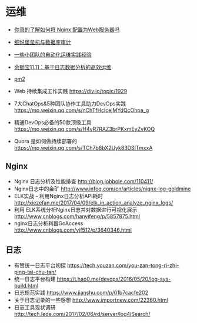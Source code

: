 # 运维

- [你真的了解如何将 Nginx 配置为Web服务器吗](https://lufficc.com/blog/configure-nginx-as-a-web-server)
- [细说堡垒机与数据库审计](http://www.freebuf.com/news/153326.html)
- [一些小团队的自动化运维实践经验](http://showme.codes/2018-06-07/devops-in-action/)
- [余额宝11.11：基于日志数据分析的高效运维](https://mp.weixin.qq.com/s?__biz=MzIzNjUxMzk2NQ%3D%3D&mid=2247485956&idx=1&sn=3163ea3bdd17a8b82df243d4c4075818#wechat_redirect)
- [pm2](https://wohugb.gitbooks.io/pm2/content/index.html)
- Web 持续集成工作实践 https://div.io/topic/1929

- 7大ChatOps&5种团队协作工具助力DevOps实践 https://mp.weixin.qq.com/s/nChTfHclcejMYdQcOhpa_g
- 精通DevOps必备的50款顶级工具 https://mp.weixin.qq.com/s/H4vR7RAZ3brPKxmEyZvKOQ
- Quora 是如何做持续部署的 https://mp.weixin.qq.com/s/TCh7b6bX2Uyk83DSITmxxA

## Nginx

- Nginx 日志分析及性能排查 http://blog.jobbole.com/110411/
- Nginx日志中的金矿 http://www.infoq.com/cn/articles/nignx-log-goldmine
- ELK实战 - 利用Nginx日志分析API耗时 http://xiezefan.me/2017/04/09/elk_in_action_analyze_nginx_logs/
- 利用 ELK系统分析Nginx日志并对数据进行可视化展示 http://www.cnblogs.com/hanyifeng/p/5857875.html
- nginx日志分析利器GoAccess http://www.cnblogs.com/yjf512/p/3640346.html

## 日志

- 有赞统一日志平台初探 https://tech.youzan.com/you-zan-tong-ri-zhi-ping-tai-chu-tan/
- 统一日志平台构建 https://t.hao0.me/devops/2016/05/20/log-sys-build.html
- 日志规范实践 https://www.jianshu.com/p/01b7cacfe202
- 关于日志记录的一些感想 http://www.importnew.com/22360.html
- 日志工具现状调研 http://tech.lede.com/2017/02/06/rd/server/log4jSearch/

